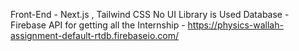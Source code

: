 Front-End - Next.js , Tailwind CSS 
No UI Library is Used 
Database - Firebase 
API for getting all the Internship - https://physics-wallah-assignment-default-rtdb.firebaseio.com/
